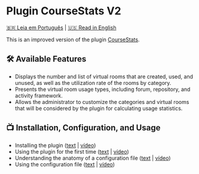 # Plugin CourseStats V2
[🇧🇷 Leia em Português](README.pt-BR.md) | [🇺🇸 Read in English](README.md)

This is an improved version of the plugin [CourseStats](https://github.com/dired-ufla/coursestats). 

## :hammer_and_wrench: Available Features
* Displays the number and list of virtual rooms that are created, used, and unused, as well as the utilization rate of the rooms by category.
* Presents the virtual room usage types, including forum, repository, and activity framework.
* Allows the administrator to customize the categories and virtual rooms that will be considered by the plugin for calculating usage statistics.  


## :tv: Installation, Configuration, and Usage

* Installing the plugin ([text](tutorial/install.md) | [vídeo](https://www.youtube.com/watch?v=qLNvJU4EPpQ))
* Using the plugin for the first time ([text](tutorial/first_usage.md) | [vídeo](https://www.youtube.com/watch?v=98T4p3GH8F8))
* Understanding the anatomy of a configuration file ([text](tutorial/config_file_explanation.md) | [vídeo](https://www.youtube.com/watch?v=b8SyizBfEIs))
* Using the configuration file ([text](tutorial/config_file_usage.md) | [vídeo](https://www.youtube.com/watch?v=db7qCcLRKmI))

